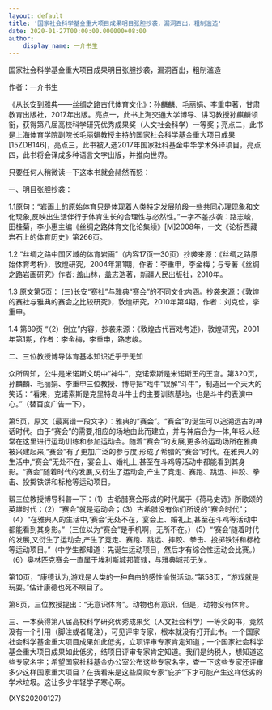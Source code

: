 ```yaml
---
layout: default
title: '国家社会科学基金重大项目成果明目张胆抄袭，漏洞百出，粗制滥造'
date: 2020-01-27T00:00:00.000000+08:00
author:
    display_name: 一介书生
---
```


国家社会科学基金重大项目成果明目张胆抄袭，漏洞百出，粗制滥造

作者：一介书生

《从长安到雅典——丝绸之路古代体育文化》：孙麟麟、毛丽娟、李重申著，甘肃教育出版社，2017年出版。亮点一，此书上海交通大学博导、讲习教授孙麒麟领衔，获得第八届高校科学研究优秀成果奖（人文社会科学）一等奖；亮点二，此书是上海体育学院副院长毛丽娟教授主持的国家社会科学基金重大项目成果[15ZDB146]，亮点三，此书被入选2017年国家社科基金中华学术外译项目，亮点四，此书将会译成多种语言文字出版，并推向世界。

只要任何人稍微读一下这本书就会赫然而怒：

一、明目张胆抄袭：

1.1原句：“岩画上的原始体育只是体现着人类特定发展阶段一些共同心理现象和文化现象,反映出生活伴行于体育生长的合理性与必然性。”一字不差抄袭：路志峻，田桂菊，李小惠主编《丝绸之路体育文化论集续》[M]2008年，一文《论析西藏岩石上的体育历史》第266页。

1.2 “丝绸之路中国区域的体育岩画”（内容17页—30页）抄袭来源：《丝绸之路原始体育考析》，敦煌研究，2004年第1期，作者：李重申，李金梅；与专著《丝绸之路岩画研究》作者: 盖山林，盖志浩著，新疆人民出版社，2010年。

1.3 原文第5页： (三)长安“赛社”与雅典“赛会”的不同文化内涵。抄袭来源：《敦煌的赛社与雅典的赛会之比较研究》，敦煌研究，2010年第4期，作者：刘克俭，李重申。

1.4 第89页 “（2）倒立”内容，抄袭来源：《敦煌古代百戏考述》，敦煌研究，2001年第1期，作者：李金梅，李重申，路志峻。

二、三位教授博导体育基本知识近乎于无知

众所周知，公牛是米诺斯文明中“神牛”，克诺索斯是米诺斯王的王宫。第320页，孙麟麟、毛丽娟、李重申三位教授、博导把“戏牛”误解“斗牛”，制造出一个天大的笑话：“看来，克诺索斯是克里特岛斗牛士的主要训练基地，也是斗牛的表演中心。”（替百度广告一下）。

第5页，原文（最离谱一段文字）：雅典的“赛会”。“赛会”的诞生可以追溯远古的神话时代。由于“赛会”的需要,相应的场地由此而建立，并与神庙合为一体,年轻人经常在这里进行运动训练和参加运动会。随着“赛会”的发展,更多的运动场所在雅典被兴建起来,“赛会”有了更加广泛的参与度,形成了希腊的“赛会”时代。在雅典人的生活中,“赛会”无处不在，宴会上、婚礼上,甚至在斗鸡等活动中都能看到其身影。“赛会”随着时代的发展,又衍生了运动会,产生了竞走、赛跑、跳远、摔跤、拳击、投掷铁饼和标枪等运动项目。

帮三位教授博导科普一下：（1）古希腊赛会形成的时代属于《荷马史诗》所歌颂的英雄时代；（2）“赛会”就是运动会；（3）古希腊没有你们所说的“赛会时代”；（4）“在雅典人的生活中,‘赛会’无处不在，宴会上、婚礼上,甚至在斗鸡等活动中都能看到其身影。”（三位以为“赛会”是手机啊，无所不在。）（5）“‘赛会’随着时代的发展,又衍生了运动会,产生了竞走、赛跑、跳远、摔跤、拳击、投掷铁饼和标枪等运动项目。”（中学生都知道：先诞生运动项目，然后才有综合性运动会比赛。）（6）奥林匹克赛会一直属于埃利斯城邦管辖，与雅典城邦无关。

第10页，“康德认为,游戏是人类的一种自由的感性愉悦活动。”第58页，“游戏就是玩耍。”估计康德也死不瞑目了。

第8页，三位教授提出：“无意识体育”。动物也有意识，但是，动物没有体育。

三、一本获得第八届高校科学研究优秀成果奖（人文社会科学）一等奖的书，竟然没有一个引用（脚注或者尾注），可见评审专家，根本就没有打开此书。一个国家社会科学基金重大项目成果如此低劣，立项评审专家肯定知道；一个国家社会科学基金重大项目成果如此低劣，结项目评审专家肯定知道。我们是纳税人，想知道这些专家名字；希望国家社科基金办公室公布这些专家名字，查一下这些专家还评审多少这样国家重大项目？在我看来是这些腐败专家“庇护”下才可能产生这样低劣的学术垃圾。这让多少年轻学子寒心啊。

(XYS20200127)

